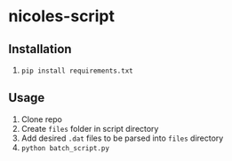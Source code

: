 # nicoles-script

## Installation

  1. ```pip install requirements.txt```

## Usage

  1. Clone repo
  2. Create ```files``` folder in script directory
  3. Add desired ```.dat``` files to be parsed into ```files``` directory
  4. ```python batch_script.py```
